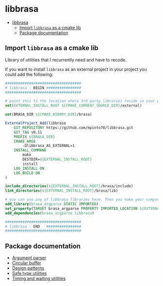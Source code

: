 # libbrasa

- [libbrasa](#libbrasa)
  - [Import `libbrasa` as a cmake lib](#import-libbrasa-as-a-cmake-lib)
  - [Package documentation](#package-documentation)

## Import `libbrasa` as a cmake lib

Library of utilities that I recurrently need and have to recode.

If you want to install `libbrasa` as an external project in your project you
could add the following:

```cmake
###################################
# libbrasa - BEGIN ################
###################################

# point this to the location where 3rd party libraries reside in your project
set(EXTERNAL_INSTALL_ROOT ${CMAKE_CURRENT_SOURCE_DIR}/external)

set(BRASA_DIR ${CMAKE_BINARY_DIR}/brasa)

ExternalProject_Add(libbrasa
    GIT_REPOSITORY https://github.com/mpinto70/libbrasa.git
    GIT_TAG v0.11
    PREFIX ${BRASA_DIR}
    CMAKE_ARGS
        -Dlibbrasa_AS_EXTERNAL=1
    INSTALL_COMMAND
        make
        DESTDIR=${EXTERNAL_INSTALL_ROOT}
        install
    LOG_INSTALL ON
    LOG_BUILD ON
)

include_directories(${EXTERNAL_INSTALL_ROOT}/brasa/include)
link_directories(${EXTERNAL_INSTALL_ROOT}/brasa/lib)

# you can use any of libbrasa libraries here. Then you make your components explicitly depend on it
add_library(brasa_argparse STATIC IMPORTED)
set_property(TARGET brasa_argparse PROPERTY IMPORTED_LOCATION ${EXTERNAL_INSTALL_ROOT}/brasa/lib/libbrasa_argparse.a)
add_dependencies(brasa_argparse libbrasa)

###################################
# libbrasa - END   ################
###################################
```

## Package documentation

- [Argument parser](./src/brasa/argparse/README.md)
- [Circular buffer](./src/brasa/buffer/README.md)
- [Design patterns](./src/brasa/patterns/README.md)
- [Safe type utilities](./src/brasa/safe_type/README.md)
- [Timing and waiting utilities](./src/brasa/chronus/README.md)
